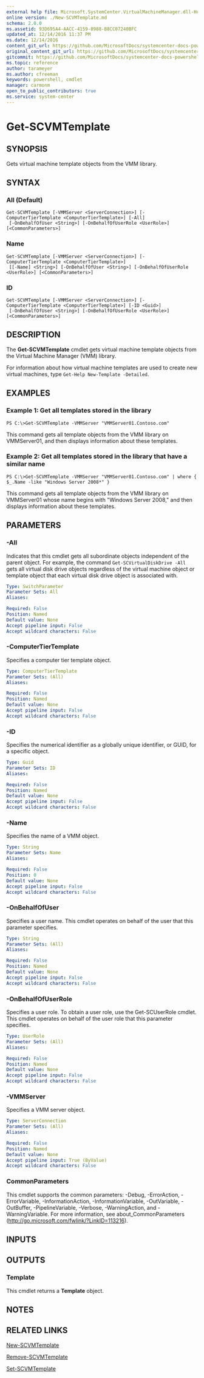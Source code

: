 ```yaml
---
external help file: Microsoft.SystemCenter.VirtualMachineManager.dll-Help.xml
online version: ./New-SCVMTemplate.md
schema: 2.0.0
ms.assetid: 93D695A4-AACC-4159-8988-B8CC07240BFC
updated_at: 12/14/2016 11:37 PM
ms.date: 12/14/2016
content_git_url: https://github.com/MicrosoftDocs/systemcenter-docs-powershell/blob/master/systemcenter-cmdlets/SystemCenter2016/VirtualMachineManager/v1/Get-SCVMTemplate.md
original_content_git_url: https://github.com/MicrosoftDocs/systemcenter-docs-powershell/blob/master/systemcenter-cmdlets/SystemCenter2016/VirtualMachineManager/v1/Get-SCVMTemplate.md
gitcommit: https://github.com/MicrosoftDocs/systemcenter-docs-powershell/blob/ddd0fefc9adaabb9394eb6c21b33370913d1830d/systemcenter-cmdlets/SystemCenter2016/VirtualMachineManager/v1/Get-SCVMTemplate.md
ms.topic: reference
author: tarameyer
ms.author: cfreeman
keywords: powershell, cmdlet
manager: carmonm
open_to_public_contributors: true
ms.service: system-center
---
```


# Get-SCVMTemplate

## SYNOPSIS
Gets virtual machine template objects from the VMM library.

## SYNTAX

### All (Default)
```
Get-SCVMTemplate [-VMMServer <ServerConnection>] [-ComputerTierTemplate <ComputerTierTemplate>] [-All]
 [-OnBehalfOfUser <String>] [-OnBehalfOfUserRole <UserRole>] [<CommonParameters>]
```

### Name
```
Get-SCVMTemplate [-VMMServer <ServerConnection>] [-ComputerTierTemplate <ComputerTierTemplate>]
 [[-Name] <String>] [-OnBehalfOfUser <String>] [-OnBehalfOfUserRole <UserRole>] [<CommonParameters>]
```

### ID
```
Get-SCVMTemplate [-VMMServer <ServerConnection>] [-ComputerTierTemplate <ComputerTierTemplate>] [-ID <Guid>]
 [-OnBehalfOfUser <String>] [-OnBehalfOfUserRole <UserRole>] [<CommonParameters>]
```

## DESCRIPTION
The **Get-SCVMTemplate** cmdlet gets virtual machine template objects from the Virtual Machine Manager (VMM) library.

For information about how virtual machine templates are used to create new virtual machines, type `Get-Help New-Template -Detailed`.

## EXAMPLES

### Example 1: Get all templates stored in the library
```
PS C:\>Get-SCVMTemplate -VMMServer "VMMServer01.Contoso.com"
```

This command gets all template objects from the VMM library on VMMServer01, and then displays information about these templates.

### Example 2: Get all templates stored in the library that have a similar name
```
PS C:\>Get-SCVMTemplate -VMMServer "VMMServer01.Contoso.com" | where { $_.Name -like "Windows Server 2008*" }
```

This command gets all template objects from the VMM library on VMMServer01 whose name begins with "Windows Server 2008," and then displays information about these templates.

## PARAMETERS

### -All
Indicates that this cmdlet gets all subordinate objects independent of the parent object.
For example, the command `Get-SCVirtualDiskDrive -All` gets all virtual disk drive objects regardless of the virtual machine object or template object that each virtual disk drive object is associated with.

```yaml
Type: SwitchParameter
Parameter Sets: All
Aliases: 

Required: False
Position: Named
Default value: None
Accept pipeline input: False
Accept wildcard characters: False
```

### -ComputerTierTemplate
Specifies a computer tier template object.

```yaml
Type: ComputerTierTemplate
Parameter Sets: (All)
Aliases: 

Required: False
Position: Named
Default value: None
Accept pipeline input: False
Accept wildcard characters: False
```

### -ID
Specifies the numerical identifier as a globally unique identifier, or GUID, for a specific object.

```yaml
Type: Guid
Parameter Sets: ID
Aliases: 

Required: False
Position: Named
Default value: None
Accept pipeline input: False
Accept wildcard characters: False
```

### -Name
Specifies the name of a VMM object.

```yaml
Type: String
Parameter Sets: Name
Aliases: 

Required: False
Position: 0
Default value: None
Accept pipeline input: False
Accept wildcard characters: False
```

### -OnBehalfOfUser
Specifies a user name.
This cmdlet operates on behalf of the user that this parameter specifies.

```yaml
Type: String
Parameter Sets: (All)
Aliases: 

Required: False
Position: Named
Default value: None
Accept pipeline input: False
Accept wildcard characters: False
```

### -OnBehalfOfUserRole
Specifies a user role.
To obtain a user role, use the Get-SCUserRole cmdlet.
This cmdlet operates on behalf of the user role that this parameter specifies.

```yaml
Type: UserRole
Parameter Sets: (All)
Aliases: 

Required: False
Position: Named
Default value: None
Accept pipeline input: False
Accept wildcard characters: False
```

### -VMMServer
Specifies a VMM server object.

```yaml
Type: ServerConnection
Parameter Sets: (All)
Aliases: 

Required: False
Position: Named
Default value: None
Accept pipeline input: True (ByValue)
Accept wildcard characters: False
```

### CommonParameters
This cmdlet supports the common parameters: -Debug, -ErrorAction, -ErrorVariable, -InformationAction, -InformationVariable, -OutVariable, -OutBuffer, -PipelineVariable, -Verbose, -WarningAction, and -WarningVariable. For more information, see about_CommonParameters (http://go.microsoft.com/fwlink/?LinkID=113216).

## INPUTS

## OUTPUTS

### Template
This cmdlet returns a **Template** object.

## NOTES

## RELATED LINKS

[New-SCVMTemplate](xref:SystemCenter2016/VirtualMachineManager/v1/New-SCVMTemplate.md)

[Remove-SCVMTemplate](xref:SystemCenter2016/VirtualMachineManager/v1/Remove-SCVMTemplate.md)

[Set-SCVMTemplate](xref:SystemCenter2016/VirtualMachineManager/v1/Set-SCVMTemplate.md)

